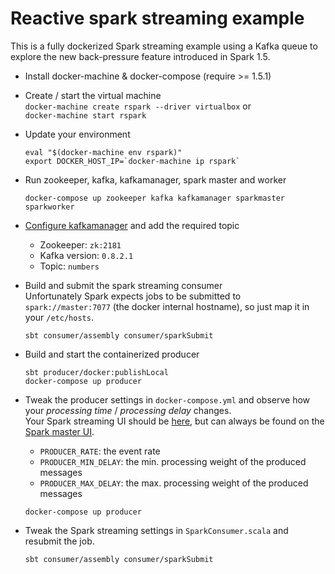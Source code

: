 # Reactive spark streaming example

This is a fully dockerized Spark streaming example using a Kafka queue to explore the new back-pressure feature introduced in Spark 1.5.

* Install docker-machine & docker-compose (require >= 1.5.1)

* Create / start the virtual machine <br>
    ```docker-machine create rspark --driver virtualbox``` or <br>
    ```docker-machine start rspark```

* Update your environment
    ```
    eval "$(docker-machine env rspark)"
    export DOCKER_HOST_IP=`docker-machine ip rspark`
    ```

* Run zookeeper, kafka, kafkamanager, spark master and worker<br>
    ```
    docker-compose up zookeeper kafka kafkamanager sparkmaster sparkworker
    ```

* [Configure kafkamanager](http://DOCKER_HOST_IP:9001/) and add the required topic
    * Zookeeper: `zk:2181`
    * Kafka version: `0.8.2.1`
    * Topic: `numbers`

* Build and submit the spark streaming consumer<br>
  Unfortunately Spark expects jobs to be submitted to `spark://master:7077` (the docker internal hostname), so just map it in your `/etc/hosts`.
    ```
    sbt consumer/assembly consumer/sparkSubmit
    ```

* Build and start the containerized producer
    ```
    sbt producer/docker:publishLocal
    docker-compose up producer
    ```

* Tweak the producer settings in `docker-compose.yml` and observe how your *processing time* / *processing delay* changes.<br>
  Your Spark streaming UI should be [here](http://master:4040/streaming/), but can always be found on the [Spark master UI](http://master:8080/).
    * `PRODUCER_RATE`: the event rate
    * `PRODUCER_MIN_DELAY`: the min. processing weight of the produced messages
    * `PRODUCER_MAX_DELAY`: the max. processing weight of the produced messages

    ```
    docker-compose up producer
    ```

* Tweak the Spark streaming settings in `SparkConsumer.scala` and resubmit the job.
    ```
    sbt consumer/assembly consumer/sparkSubmit
    ```

